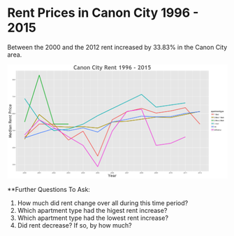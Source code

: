 Rent Prices in Canon City 1996 - 2015
================

Between the 2000 and the 2012 rent increased by 33.83% in the Canon City area.

![](../images/canoncity.png)

\*\*Further Questions To Ask:

1.  How much did rent change over all during this time period?
2.  Which apartment type had the higest rent increase?
3.  Which apartment type had the lowest rent increase?
4.  Did rent decrease? If so, by how much?
